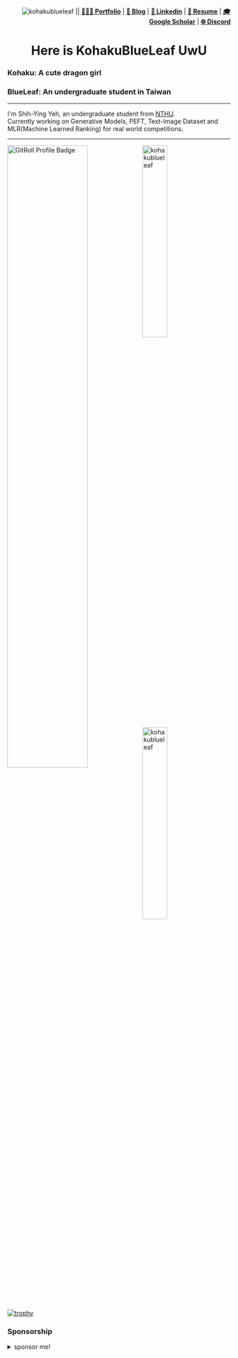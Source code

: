 <div align="right">
    <p>
        <img src="https://komarev.com/ghpvc/?username=kohakublueleaf&label=Profile%20views&color=798BF0" alt="kohakublueleaf" /> || 
        <a href="https://kblueleaf.net" target="_blank"><b>👨🏻‍💻 Portfolio</b></a> |
        <a href="https://kblueleaf.net/posts/" target="_blank"><b>📓 Blog</b></a> |
        <a href="https://www.linkedin.com/in/kblueleaf" target="_blank"><b>🧳 Linkedin</b></a> |
        <a href="https://kblueleaf.net/documents/CV-pub.pdf" target="_blank"><b>📜 Resume</b></a> |
        <a href="https://scholar.google.com/citations?user=XmW5oGIAAAAJ" target="_blank"><b>🎓 Google Scholar</b></a> |
        <a href="https://discord.gg/tPBsKDyRR5" target="_blank"><b>🌐 Discord</b></a> 
    </p>
</div>
<h1 align="center">Here is KohakuBlueLeaf UwU</h1>

### Kohaku: A cute dragon girl
### BlueLeaf: An undergraduate student in Taiwan

---

I'm Shih-Ying Yeh, an undergraduate student from [NTHU](https://www.nthu.edu.tw/).<br>
Currently working on Generative Models, PEFT, Text-Image Dataset and MLR(Machine Learned Ranking) for real world competitions.

---

<a href="https://gitroll.io/profile/uUz3o1PeEZsTifiu6zDPICXT9b8b2" target="_blank"><img align="left" src="https://gitroll.io/api/badges/profiles/v1/uUz3o1PeEZsTifiu6zDPICXT9b8b2?v=1&theme=nord" width="60%" alt="GitRoll Profile Badge"/></a>

<div>
<p><img align="center" src="https://github-readme-stats.vercel.app/api/top-langs?username=kohakublueleaf&show_icons=true&locale=en&layout=compact&theme=nord" width="33.3%" alt="kohakublueleaf" /></a></p>

<p><img align="center" src="https://github-readme-stats.vercel.app/api?username=kohakublueleaf&show_icons=true&locale=en&theme=nord"  width="33.3%" alt="kohakublueleaf" /></p>
</div>

[![trophy](https://github-profile-trophy.vercel.app/?username=KohakuBlueleaf&theme=onedark)](https://github.com/ryo-ma/github-profile-trophy)

### Sponsorship
<details> 
  <summary> sponsor me! </summary>
<img src="https://github.com/KohakuBlueleaf/KohakuBlueleaf/assets/59680068/3ce145c3-0507-448f-af6a-4476b2167e02" width="20%" />
<a href="https://www.buymeacoffee.com/kblueleaf" target="_blank"><img src="https://www.buymeacoffee.com/assets/img/custom_images/orange_img.png" alt="Buy Me A Coffee" style="height: 41px !important;width: 174px !important;box-shadow: 0px 3px 2px 0px rgba(190, 190, 190, 0.5) !important;-webkit-box-shadow: 0px 3px 2px 0px rgba(190, 190, 190, 0.5) !important;" ></a>
<span>
<p>paypal.me: https://www.paypal.com/paypalme/kblueleaf</p>
<p>BTC: 36VHoCKxgp2u3YWQ8gNMDQR3fT49S5sRtf</p>
<p>ETH: 0x8023c8c0a10a4da4e6746cbd238a8bc990fbba60</p>
<p>LTC: MCpMKubB8eeKPZ6LsfW9A7pJP23YLoLT9T</p>
</span>
</details>
